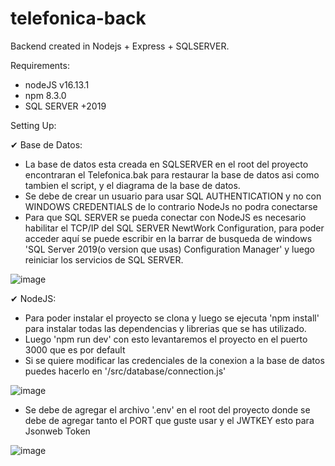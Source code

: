 # telefonica-back
Backend created in Nodejs + Express + SQLSERVER.


Requirements:
- nodeJS v16.13.1
- npm 8.3.0
- SQL SERVER +2019 


Setting Up:

✔ Base de Datos:
- La base de datos esta creada en SQLSERVER en el root del proyecto encontraran el Telefonica.bak para restaurar la base de datos asi como
tambien el script, y el diagrama de la base de datos.
- Se debe de crear un usuario para usar SQL AUTHENTICATION y no con WINDOWS CREDENTIALS de lo contrario NodeJs no podra conectarse
- Para que SQL SERVER se pueda conectar con NodeJS es necesario habilitar el TCP/IP del SQL SERVER NewtWork Configuration, para poder acceder aquí
se puede escribir en la barrar de busqueda de windows 'SQL Server 2019(o version que usas) Configuration Manager' y luego reiniciar los servicios de SQL SERVER.

![image](https://user-images.githubusercontent.com/23508529/173453073-68a720ba-9a8c-418a-b4c9-d42adbbd5d39.png)


✔ NodeJS:
- Para poder instalar el proyecto se clona y luego se ejecuta 'npm install' para instalar todas las dependencias y librerias que se has utilizado.
- Luego 'npm run dev' con esto levantaremos el proyecto en el puerto 3000 que es por default
- Si se quiere modificar las credenciales de la conexion a la base de datos puedes hacerlo en '/src/database/connection.js' 

![image](https://user-images.githubusercontent.com/23508529/173454251-1c88089e-f199-4d7a-a1d6-9d2c3f795209.png)
- Se debe de agregar el archivo '.env' en el root del proyecto donde se debe de agregar tanto el PORT que guste usar y el JWTKEY esto para Jsonweb Token

![image](https://user-images.githubusercontent.com/23508529/173455230-c70a6fca-9911-4e07-ba24-1e201e7ad995.png)


